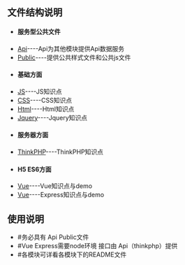 <h2>文件结构说明</h2>
<ul>
<li><h4>服务型公共文件</h4></li>
<li><a href="Api/">Api</a>----Api为其他模块提供Api数据服务</li>
<li><a href="Public/">Public</a>----提供公共样式文件和公共js文件</li>
</ul>

<ul>
<li><h4>基础方面</h4></li>
<li><a href="JS/">JS</a>----JS知识点</li>
<li><a href="CSS/">CSS</a>----CSS知识点</li>
<li><a href="Html/">Html</a>----Html知识点</li>
<li><a href="Jquery/">Jquery</a>----Jquery知识点</li>

</ul>

<ul>
<li><h4>服务器方面</h4></li>
<li><a href="ThinkPHP/">ThinkPHP</a>----ThinkPHP知识点</li>
</ul>

<ul>
<li><h4>H5 ES6方面</h4></li>
<li><a href="Vue/">Vue</a>----Vue知识点与demo</li>
<li><a href="Express/">Vue</a>----Express知识点与demo</li>
</ul>
<h2>使用说明</h2>

<ul>
<li>#务必具有  Api  Public文件</li>
<li>#Vue Express需要node环境  接口由 Api（thinkphp）提供</li>
<li>#各模块可详看各模块下的README文件</li>
</ul>